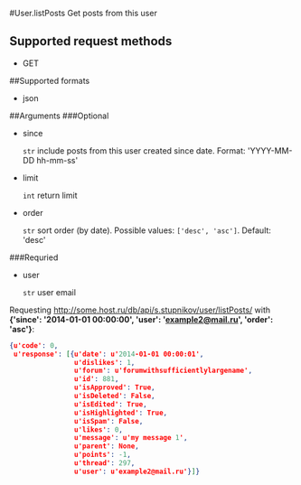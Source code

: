 #User.listPosts
Get posts from this user

## Supported request methods 
* GET

##Supported formats
* json

##Arguments
###Optional
* since

   ```str``` include posts from this user created since date. Format: 'YYYY-MM-DD hh-mm-ss'
* limit

   ```int``` return limit
* order

   ```str``` sort order (by date). Possible values: ```['desc', 'asc']```. Default: 'desc'


###Requried
* user

   ```str``` user email


Requesting http://some.host.ru/db/api/s.stupnikov/user/listPosts/ with **{'since': '2014-01-01 00:00:00', 'user': 'example2@mail.ru', 'order': 'asc'}**:
```json
{u'code': 0,
 u'response': [{u'date': u'2014-01-01 00:00:01',
                u'dislikes': 1,
                u'forum': u'forumwithsufficientlylargename',
                u'id': 881,
                u'isApproved': True,
                u'isDeleted': False,
                u'isEdited': True,
                u'isHighlighted': True,
                u'isSpam': False,
                u'likes': 0,
                u'message': u'my message 1',
                u'parent': None,
                u'points': -1,
                u'thread': 297,
                u'user': u'example2@mail.ru'}]}
```

